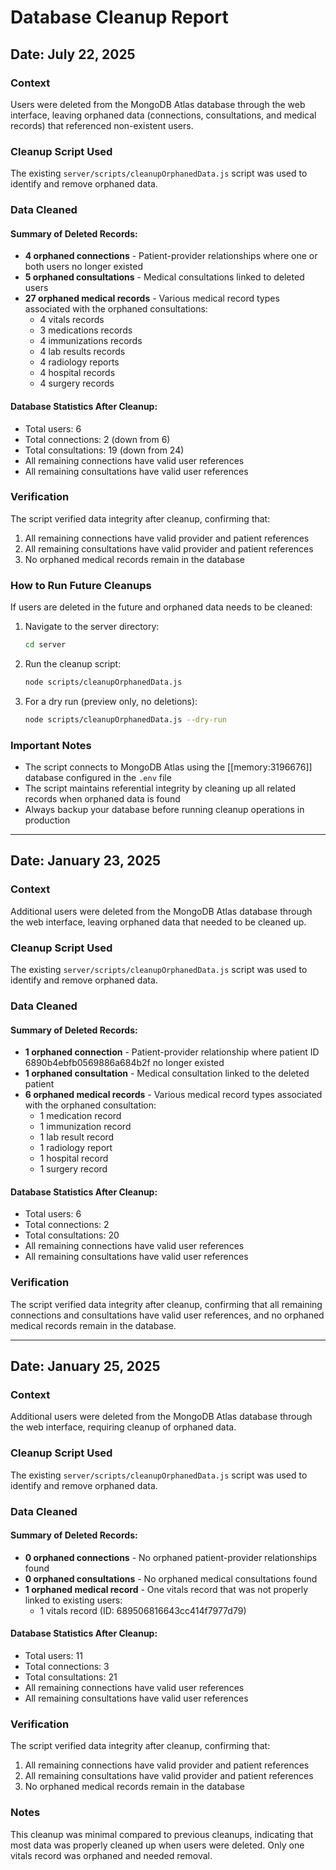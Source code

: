 # Database Cleanup Report

## Date: July 22, 2025

### Context
Users were deleted from the MongoDB Atlas database through the web interface, leaving orphaned data (connections, consultations, and medical records) that referenced non-existent users.

### Cleanup Script Used
The existing `server/scripts/cleanupOrphanedData.js` script was used to identify and remove orphaned data.

### Data Cleaned

#### Summary of Deleted Records:
- **4 orphaned connections** - Patient-provider relationships where one or both users no longer existed
- **5 orphaned consultations** - Medical consultations linked to deleted users  
- **27 orphaned medical records** - Various medical record types associated with the orphaned consultations:
  - 4 vitals records
  - 3 medications records
  - 4 immunizations records
  - 4 lab results records
  - 4 radiology reports
  - 4 hospital records
  - 4 surgery records

#### Database Statistics After Cleanup:
- Total users: 6
- Total connections: 2 (down from 6)
- Total consultations: 19 (down from 24)
- All remaining connections have valid user references
- All remaining consultations have valid user references

### Verification
The script verified data integrity after cleanup, confirming that:
1. All remaining connections have valid provider and patient references
2. All remaining consultations have valid provider and patient references
3. No orphaned medical records remain in the database

### How to Run Future Cleanups
If users are deleted in the future and orphaned data needs to be cleaned:

1. Navigate to the server directory:
   ```bash
   cd server
   ```

2. Run the cleanup script:
   ```bash
   node scripts/cleanupOrphanedData.js
   ```

3. For a dry run (preview only, no deletions):
   ```bash
   node scripts/cleanupOrphanedData.js --dry-run
   ```

### Important Notes
- The script connects to MongoDB Atlas using the [[memory:3196676]] database configured in the `.env` file
- The script maintains referential integrity by cleaning up all related records when orphaned data is found
- Always backup your database before running cleanup operations in production 

---

## Date: January 23, 2025

### Context
Additional users were deleted from the MongoDB Atlas database through the web interface, leaving orphaned data that needed to be cleaned up.

### Cleanup Script Used
The existing `server/scripts/cleanupOrphanedData.js` script was used to identify and remove orphaned data.

### Data Cleaned

#### Summary of Deleted Records:
- **1 orphaned connection** - Patient-provider relationship where patient ID 6890b4ebfb0569886a684b2f no longer existed
- **1 orphaned consultation** - Medical consultation linked to the deleted patient
- **6 orphaned medical records** - Various medical record types associated with the orphaned consultation:
  - 1 medication record
  - 1 immunization record
  - 1 lab result record
  - 1 radiology report
  - 1 hospital record
  - 1 surgery record

#### Database Statistics After Cleanup:
- Total users: 6
- Total connections: 2
- Total consultations: 20
- All remaining connections have valid user references
- All remaining consultations have valid user references

### Verification
The script verified data integrity after cleanup, confirming that all remaining connections and consultations have valid user references, and no orphaned medical records remain in the database.

---

## Date: January 25, 2025

### Context
Additional users were deleted from the MongoDB Atlas database through the web interface, requiring cleanup of orphaned data.

### Cleanup Script Used
The existing `server/scripts/cleanupOrphanedData.js` script was used to identify and remove orphaned data.

### Data Cleaned

#### Summary of Deleted Records:
- **0 orphaned connections** - No orphaned patient-provider relationships found
- **0 orphaned consultations** - No orphaned medical consultations found
- **1 orphaned medical record** - One vitals record that was not properly linked to existing users:
  - 1 vitals record (ID: 689506816643cc414f7977d79)

#### Database Statistics After Cleanup:
- Total users: 11
- Total connections: 3
- Total consultations: 21
- All remaining connections have valid user references
- All remaining consultations have valid user references

### Verification
The script verified data integrity after cleanup, confirming that:
1. All remaining connections have valid provider and patient references
2. All remaining consultations have valid provider and patient references
3. No orphaned medical records remain in the database

### Notes
This cleanup was minimal compared to previous cleanups, indicating that most data was properly cleaned up when users were deleted. Only one vitals record was orphaned and needed removal. 
